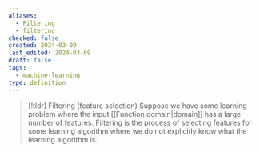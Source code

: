 ```yaml
---
aliases:
  - Filtering
  - filtering
checked: false
created: 2024-03-09
last_edited: 2024-03-09
draft: false
tags:
  - machine-learning
type: definition
---
```

>[!tldr] Filtering (feature selection)
>Suppose we have some learning problem where the input [[Function domain|domain]] has a large number of features. Filtering is the process of selecting features for some learning algorithm where we do not explicitly know what the learning algorithm is.

